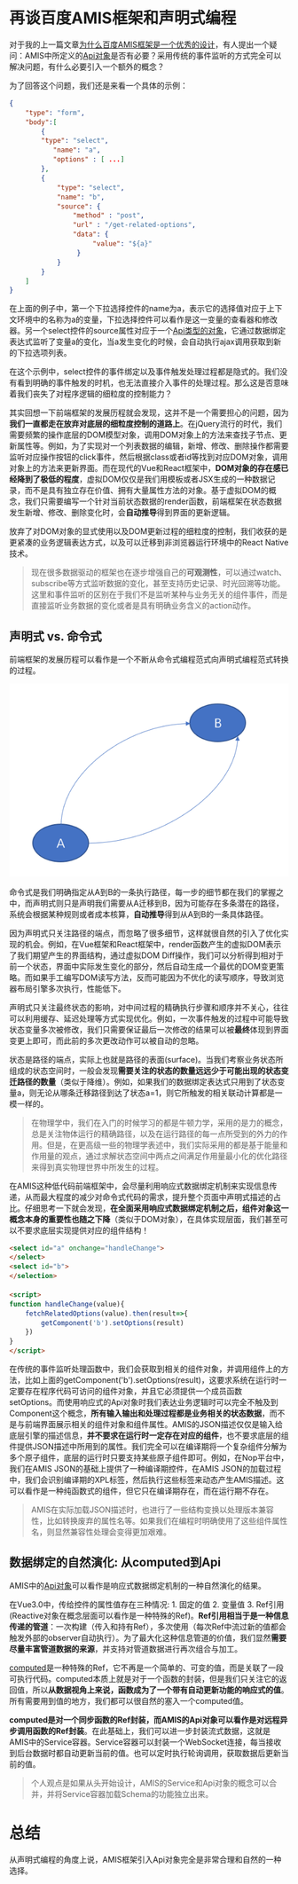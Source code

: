 # 再谈百度AMIS框架和声明式编程

对于我的上一篇文章[为什么百度AMIS框架是一个优秀的设计](https://zhuanlan.zhihu.com/p/599773955)，有人提出一个疑问：AMIS中所定义的[Api对象](https://aisuda.bce.baidu.com/amis/zh-CN/docs/types/api)是否有必要？采用传统的事件监听的方式完全可以解决问题，有什么必要引入一个额外的概念？

为了回答这个问题，我们还是来看一个具体的示例：

```json
{
    "type": "form",
    "body":[
        {
        "type": "select",
           "name": "a",
           "options" : [ ...]
        },
        {
            "type": "select",
            "name": "b",
            "source": {
                "method" : "post",
                "url" : "/get-related-options",
                "data": {
                     "value": "${a}"
                 }
            }
        }
    ]
}
```

在上面的例子中，第一个下拉选择控件的name为a，表示它的选择值对应于上下文环境中的名称为a的变量，下拉选择控件可以看作是这一变量的查看器和修改器。另一个select控件的source属性对应于一个[Api类型的对象](https://aisuda.bce.baidu.com/amis/zh-CN/docs/types/api)，它通过数据绑定表达式监听了变量a的变化，当a发生变化的时候，会自动执行ajax调用获取到新的下拉选项列表。

在这个示例中，select控件的事件绑定以及事件触发处理过程都是隐式的。我们没有看到明确的事件触发的时机，也无法直接介入事件的处理过程。那么这是否意味着我们丧失了对程序逻辑的细粒度的控制能力？

其实回想一下前端框架的发展历程就会发现，这并不是一个需要担心的问题，因为**我们一直都走在放弃对底层的细粒度控制的道路上**。在jQuery流行的时代，我们需要频繁的操作底层的DOM模型对象，调用DOM对象上的方法来查找子节点、更新属性等。例如，为了实现对一个列表数据的编辑，新增、修改、删除操作都需要监听对应操作按钮的click事件，然后根据class或者id等找到对应DOM对象，调用对象上的方法来更新界面。而在现代的Vue和React框架中，**DOM对象的存在感已经降到了极低的程度**，虚拟DOM仅仅是我们用模板或者JSX生成的一种数据记录，而不是具有独立存在价值、拥有大量属性方法的对象。基于虚拟DOM的概念，我们只需要编写一个针对当前状态数据的render函数，前端框架在状态数据发生新增、修改、删除变化时，会**自动推导**得到界面的更新逻辑。

放弃了对DOM对象的显式使用以及DOM更新过程的细粒度的控制，我们收获的是更紧凑的业务逻辑表达方式，以及可以迁移到非浏览器运行环境中的React Native技术。

> 现在很多数据驱动的框架也在逐步增强自己的**可观测性**，可以通过watch、subscribe等方式监听数据的变化，甚至支持历史记录、时光回溯等功能。这里和事件监听的区别在于我们不是监听某种与业务无关的组件事件，而是直接监听业务数据的变化或者是具有明确业务含义的action动作。

## 声明式 vs. 命令式

  前端框架的发展历程可以看作是一个不断从命令式编程范式向声明式编程范式转换的过程。

![declarative-vs-imperative](declarative-vs-imperative.png)

命令式是我们明确指定从A到B的一条执行路径，每一步的细节都在我们的掌握之中，而声明式则只是声明我们需要从A迁移到B，因为可能存在多条潜在的路径，系统会根据某种规则或者成本核算，**自动推导**得到从A到B的一条具体路径。

因为声明式只关注路径的端点，而忽略了很多细节，这样就很自然的引入了优化实现的机会。例如，在Vue框架和React框架中，render函数产生的虚拟DOM表示了我们期望产生的界面结构，通过虚拟DOM Diff操作，我们可以分析得到相对于前一个状态，界面中实际发生变化的部分，然后自动生成一个最优的DOM变更策略。而如果手工编写DOM读写方法，反而可能因为不优化的读写顺序，导致浏览器布局引擎多次执行，性能低下。

声明式只关注最终状态的影响，对中间过程的精确执行步骤和顺序并不关心，往往可以利用缓存、延迟处理等方式实现优化。例如，一次事件触发的过程中可能导致状态变量多次被修改，我们只需要保证最后一次修改的结果可以被**最终**体现到界面变更上即可，而此前的多次更改动作可以被自动的忽略。

状态是路径的端点，实际上也就是路径的表面(surface)。当我们考察业务状态所组成的状态空间时，一般会发现**需要关注的状态的数量远远少于可能出现的状态变迁路径的数量**（类似于降维）。例如，如果我们的数据绑定表达式只用到了状态变量a，则无论从哪条迁移路径到达了状态a=1，则它所触发的相关联动计算都是一模一样的。

> 在物理学中，我们在入门的时候学习的都是牛顿力学，采用的是力的概念，总是关注物体运行的精确路径，以及在运行路径的每一点所受到的外力的作用。但是，在更高级一些的物理学表述中，我们实际采用的都是基于能量和作用量的观点，通过求解状态空间中两点之间满足作用量最小化的优化路径来得到真实物理世界中所发生的过程。

在AMIS这种低代码前端框架中，会尽量利用响应式数据绑定机制来实现信息传递，从而最大程度的减少对命令式代码的需求，提升整个页面中声明式描述的占比。仔细思考一下就会发现，**在全面采用响应式数据绑定机制之后，组件对象这一概念本身的重要性也随之下降**（类似于DOM对象），在具体实现层面，我们甚至可以不要求底层实现提供对应的组件结构！

```html
<select id="a" onchange="handleChange">
</select>
<select id="b">
</selection>

<script>
function handleChange(value){
    fetchRelatedOptions(value).then(result=>{
        getComponent('b').setOptions(result)
    })
}
</script>
```

在传统的事件监听处理函数中，我们会获取到相关的组件对象，并调用组件上的方法，比如上面的getComponent('b').setOptions(result)，这要求系统在运行时一定要存在程序代码可访问的组件对象，并且它必须提供一个成员函数setOptions。而使用响应式的Api对象时我们表达业务逻辑时可以完全不触及到Component这个概念，**所有输入输出和处理过程都是业务相关的状态数据**，而不是与前端界面展示相关的组件对象和组件属性。AMIS的JSON描述仅仅是输入给底层引擎的描述信息，**并不要求在运行时一定存在对应的组件**，也不要求底层的组件提供JSON描述中所用到的属性。我们完全可以在编译期将一个复杂组件分解为多个原子组件，底层的运行时只要支持某些原子组件即可。例如，在Nop平台中，我们在AMIS JSON的基础上提供了一种编译期控件，在AMIS JSON的加载过程中，我们会识别编译期的XPL标签，然后执行这些标签来动态产生AMIS描述。这可以看作是一种纯函数式的组件，但它只在编译期存在，而在运行期不存在。

> AMIS在实际加载JSON描述时，也进行了一些结构变换以处理版本兼容性，比如转换废弃的属性名等。如果我们在编程时明确使用了这些组件属性名，则显然兼容性处理会变得更加艰难。

## 数据绑定的自然演化: 从computed到Api

AMIS中的[Api对象](https://aisuda.bce.baidu.com/amis/zh-CN/docs/types/api)可以看作是响应式数据绑定机制的一种自然演化的结果。

在Vue3.0中，传给控件的属性值存在三种情况: 1. 固定的值  2. 变量值  3. Ref引用(Reactive对象在概念层面可以看作是一种特殊的Ref)。**Ref引用相当于是一种信息传递的管道**：一次构建（传入和持有Ref），多次使用（每次Ref中流过新的值都会触发外部的observer自动执行）。为了最大化这种信息管道的价值，我们显然**需要尽量丰富管道数据的来源**，并支持对管道数据进行再次组合与加工。

[computed](https://vue3js.cn/reactivity/computed.html)是一种特殊的Ref，它不再是一个简单的、可变的值，而是关联了一段可执行代码。computed本质上就是对于一个函数的封装，但是我们只关注它的返回值，所以**从数据视角上来说，函数成为了一个带有自动更新功能的响应式的值**。所有需要用到值的地方，我们都可以很自然的塞入一个computed值。

**computed是对一个同步函数的Ref封装，而AMIS的Api对象可以看作是对远程异步调用函数的Ref封装**。在此基础上，我们可以进一步封装流式数据，这就是AMIS中的Service容器。Service容器可以封装一个WebSocket连接，每当接收到后台数据时都自动更新当前的值。也可以定时执行轮询调用，获取数据后更新当前的值。

> 个人观点是如果从头开始设计，AMIS的Service和Api对象的概念可以合并，并将Service容器加载Schema的功能独立出来。



# 总结

从声明式编程的角度上说，AMIS框架引入Api对象完全是非常合理和自然的一种选择。